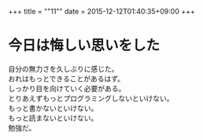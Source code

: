 +++
title = ""11""
date = 2015-12-12T01:40:35+09:00
+++

今日は悔しい思いをした
===
自分の無力さを久しぶりに感じた。  
おれはもっとできることがあるはず。  
しっかり目を向けていく必要がある。  
とりあえずもっとプログラミングしないといけない。  
もっと書かないといけない。  
もっと読まないといけない。  
勉強だ。
